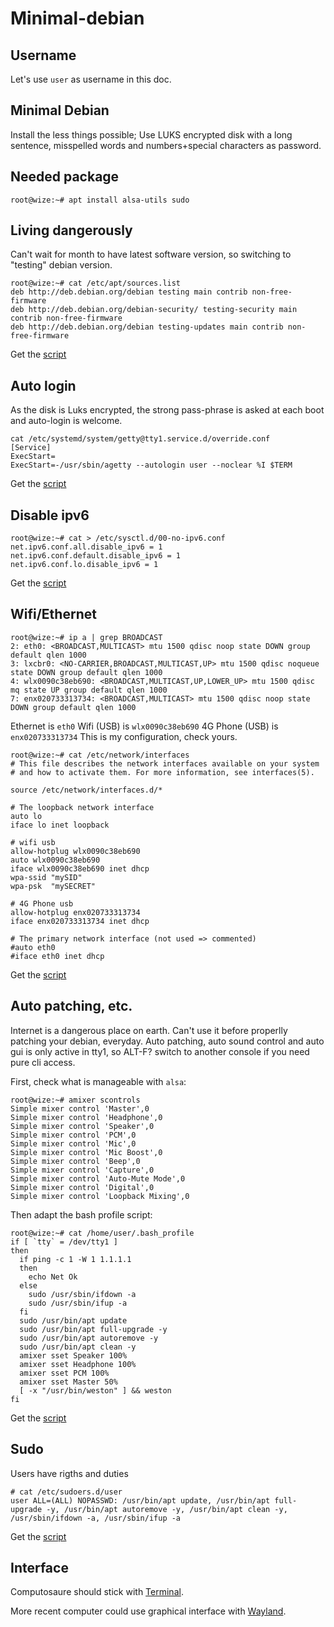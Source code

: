 # Minimal-debian

## Username
Let's use `user` as username in this doc.

## Minimal Debian
Install the less things possible; Use LUKS encrypted disk with a long sentence, misspelled words and numbers+special characters as password.

## Needed package
```
root@wize:~# apt install alsa-utils sudo
```

## Living dangerously
Can't wait for month to have latest software version, so switching to "testing" debian version.
```
root@wize:~# cat /etc/apt/sources.list
deb http://deb.debian.org/debian testing main contrib non-free-firmware
deb http://deb.debian.org/debian-security/ testing-security main contrib non-free-firmware
deb http://deb.debian.org/debian testing-updates main contrib non-free-firmware
```
Get the [script](src/create_apt_source_conf)
## Auto login
As the disk is Luks encrypted, the strong pass-phrase is asked at each boot and auto-login is welcome.
```
cat /etc/systemd/system/getty@tty1.service.d/override.conf
[Service]
ExecStart=
ExecStart=-/usr/sbin/agetty --autologin user --noclear %I $TERM
```
Get the [script](src/create_autologin)
## Disable ipv6
```
root@wize:~# cat > /etc/sysctl.d/00-no-ipv6.conf
net.ipv6.conf.all.disable_ipv6 = 1
net.ipv6.conf.default.disable_ipv6 = 1
net.ipv6.conf.lo.disable_ipv6 = 1
```
Get the [script](src/create_apt_source_conf)

## Wifi/Ethernet
```
root@wize:~# ip a | grep BROADCAST
2: eth0: <BROADCAST,MULTICAST> mtu 1500 qdisc noop state DOWN group default qlen 1000
3: lxcbr0: <NO-CARRIER,BROADCAST,MULTICAST,UP> mtu 1500 qdisc noqueue state DOWN group default qlen 1000
4: wlx0090c38eb690: <BROADCAST,MULTICAST,UP,LOWER_UP> mtu 1500 qdisc mq state UP group default qlen 1000
7: enx020733313734: <BROADCAST,MULTICAST> mtu 1500 qdisc noop state DOWN group default qlen 1000
```
Ethernet is `eth0`
Wifi (USB) is `wlx0090c38eb690`
4G Phone (USB) is `enx020733313734`
This is my configuration, check yours.
```
root@wize:~# cat /etc/network/interfaces
# This file describes the network interfaces available on your system
# and how to activate them. For more information, see interfaces(5).

source /etc/network/interfaces.d/*

# The loopback network interface
auto lo
iface lo inet loopback

# wifi usb
allow-hotplug wlx0090c38eb690
auto wlx0090c38eb690
iface wlx0090c38eb690 inet dhcp
wpa-ssid "mySID"
wpa-psk  "mySECRET"

# 4G Phone usb
allow-hotplug enx020733313734
iface enx020733313734 inet dhcp

# The primary network interface (not used => commented)
#auto eth0
#iface eth0 inet dhcp
```
Get the [script](src/create_network_interface_template)
## Auto patching, etc.
Internet is a dangerous place on earth. Can't use it before properlly patching your debian, everyday. Auto patching, auto sound control and auto gui is only active in tty1, so ALT-F? switch to another console if you need pure cli access.

First, check what is manageable with `alsa`:
```
root@wize:~# amixer scontrols 
Simple mixer control 'Master',0
Simple mixer control 'Headphone',0
Simple mixer control 'Speaker',0
Simple mixer control 'PCM',0
Simple mixer control 'Mic',0
Simple mixer control 'Mic Boost',0
Simple mixer control 'Beep',0
Simple mixer control 'Capture',0
Simple mixer control 'Auto-Mute Mode',0
Simple mixer control 'Digital',0
Simple mixer control 'Loopback Mixing',0
```
Then adapt the bash profile script:
```
root@wize:~# cat /home/user/.bash_profile
if [ `tty` = /dev/tty1 ]
then
  if ping -c 1 -W 1 1.1.1.1
  then
    echo Net Ok
  else
    sudo /usr/sbin/ifdown -a
    sudo /usr/sbin/ifup -a
  fi
  sudo /usr/bin/apt update
  sudo /usr/bin/apt full-upgrade -y
  sudo /usr/bin/apt autoremove -y
  sudo /usr/bin/apt clean -y
  amixer sset Speaker 100%
  amixer sset Headphone 100%
  amixer sset PCM 100%
  amixer sset Master 50%
  [ -x "/usr/bin/weston" ] && weston
fi
```
Get the [script](src/create_bash_profile)
## Sudo
Users have rigths and duties
```
# cat /etc/sudoers.d/user
user ALL=(ALL) NOPASSWD: /usr/bin/apt update, /usr/bin/apt full-upgrade -y, /usr/bin/apt autoremove -y, /usr/bin/apt clean -y, /usr/sbin/ifdown -a, /usr/sbin/ifup -a
```
Get the [script](src/create_sudoers_d_user)

## Interface
Computosaure should stick with [Terminal](Terminal.md).

More recent computer could use graphical interface with [Wayland](Wayland.md).
